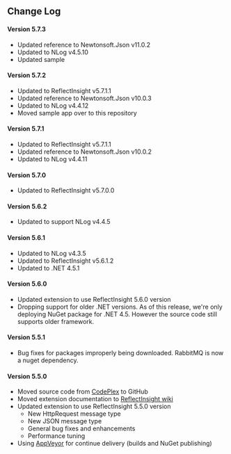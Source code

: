 ## Change Log ##

#### Version 5.7.3 ####
 * Updated reference to Newtonsoft.Json v11.0.2
 * Updated to NLog v4.5.10
 * Updated sample

#### Version 5.7.2 ####
 * Updated to ReflectInsight v5.7.1.1
 * Updated reference to Newtonsoft.Json v10.0.3
 * Updated to NLog v4.4.12
 * Moved sample app over to this repository

#### Version 5.7.1 ####
 * Updated to ReflectInsight v5.7.1.1
 * Updated reference to Newtonsoft.Json v10.0.2
 * Updated to NLog v4.4.11

#### Version 5.7.0 ####
 * Updated to ReflectInsight v5.7.0.0

#### Version 5.6.2 ####
* Updated to support NLog v4.4.5
 
#### Version 5.6.1 ####
* Updated to NLog v4.3.5
* Updated to ReflectInsight v5.6.1.2
* Updated to .NET 4.5.1

#### Version 5.6.0 ####
 * Updated extension to use ReflectInsight 5.6.0 version
 * Dropping support for older .NET versions. As of this release, we're only deploying NuGet package for .NET 4.5. However the source code still supports older framework. 
 
#### Version 5.5.1 ####
 * Bug fixes for packages improperly being downloaded. RabbitMQ is now a nuget dependency.
 
#### Version 5.5.0 ####
 * Moved source code from [CodePlex](http://insightextensions.codeplex.com/ "CodePlex") to GitHub
 * Moved extension documentation to [ReflectInsight wiki](https://reflectsoftware.atlassian.net/wiki/display/RI5/ReflectInsight+5+documentation "ReflectInsight wiki") 
 * Updated extension to use ReflectInsight 5.5.0 version
 	* New HttpRequest message type
 	* New JSON message type
 	* General bug fixes and enhancements
 	* Performance tuning
 * Using [AppVeyor](http://www.appveyor.com/ "AppVeyor") for continue delivery (builds and NuGet publishing)